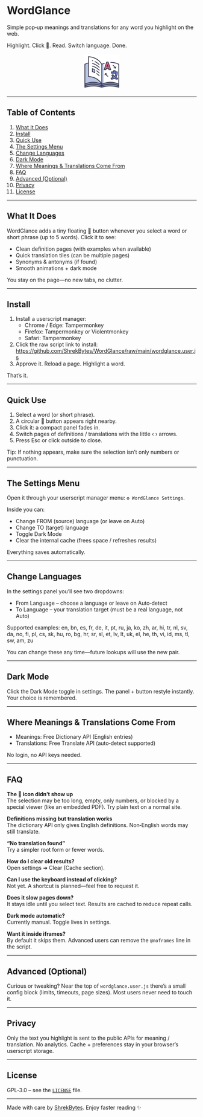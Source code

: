 # WordGlance

Simple pop‑up meanings and translations for any word you highlight on the web.

Highlight. Click 📖. Read. Switch language. Done.

<p align="center"><img src="icon.png" alt="WordGlance icon" width="96"/></p>

---

## Table of Contents
1. [What It Does](#what-it-does)
2. [Install](#install)
3. [Quick Use](#quick-use)
4. [The Settings Menu](#the-settings-menu)
5. [Change Languages](#change-languages)
6. [Dark Mode](#dark-mode)
7. [Where Meanings & Translations Come From](#where-meanings--translations-come-from)
8. [FAQ](#faq)
9. [Advanced (Optional)](#advanced-optional)
10. [Privacy](#privacy)
11. [License](#license)

---

## What It Does
WordGlance adds a tiny floating 📖 button whenever you select a word or short phrase (up to 5 words). Click it to see:
* Clean definition pages (with examples when available)
* Quick translation tiles (can be multiple pages)
* Synonyms & antonyms (if found)
* Smooth animations + dark mode

You stay on the page—no new tabs, no clutter.

---

## Install
1. Install a userscript manager:
   * Chrome / Edge: Tampermonkey
   * Firefox: Tampermonkey or Violentmonkey
   * Safari: Tampermonkey
2. Click the raw script link to install:
   https://github.com/ShrekBytes/WordGlance/raw/main/wordglance.user.js
3. Approve it. Reload a page. Highlight a word.

That’s it.

---

## Quick Use
1. Select a word (or short phrase).
2. A circular 📖 button appears right nearby.
3. Click it: a compact panel fades in.
4. Switch pages of definitions / translations with the little ‹ › arrows.
5. Press Esc or click outside to close.

Tip: If nothing appears, make sure the selection isn’t only numbers or punctuation.

---

## The Settings Menu
Open it through your userscript manager menu: `⚙️ WordGlance Settings`.

Inside you can:
* Change FROM (source) language (or leave on Auto)
* Change TO (target) language
* Toggle Dark Mode
* Clear the internal cache (frees space / refreshes results)

Everything saves automatically.

---

## Change Languages
In the settings panel you’ll see two dropdowns:
* From Language – choose a language or leave on Auto‑detect
* To Language – your translation target (must be a real language, not Auto)

Supported examples: en, bn, es, fr, de, it, pt, ru, ja, ko, zh, ar, hi, tr, nl, sv, da, no, fi, pl, cs, sk, hu, ro, bg, hr, sr, sl, et, lv, lt, uk, el, he, th, vi, id, ms, tl, sw, am, zu

You can change these any time—future lookups will use the new pair.

---

## Dark Mode
Click the Dark Mode toggle in settings. The panel + button restyle instantly. Your choice is remembered.

---

## Where Meanings & Translations Come From
* Meanings: Free Dictionary API (English entries)
* Translations: Free Translate API (auto‑detect supported)

No login, no API keys needed.

---

## FAQ
**The 📖 icon didn’t show up**  
The selection may be too long, empty, only numbers, or blocked by a special viewer (like an embedded PDF). Try plain text on a normal site.

**Definitions missing but translation works**  
The dictionary API only gives English definitions. Non‑English words may still translate.

**“No translation found”**  
Try a simpler root form or fewer words.

**How do I clear old results?**  
Open settings ➜ Clear (Cache section).

**Can I use the keyboard instead of clicking?**  
Not yet. A shortcut is planned—feel free to request it.

**Does it slow pages down?**  
It stays idle until you select text. Results are cached to reduce repeat calls.

**Dark mode automatic?**  
Currently manual. Toggle lives in settings.

**Want it inside iframes?**  
By default it skips them. Advanced users can remove the `@noframes` line in the script.

---

## Advanced (Optional)
Curious or tweaking? Near the top of `wordglance.user.js` there’s a small config block (limits, timeouts, page sizes). Most users never need to touch it.

---

## Privacy
Only the text you highlight is sent to the public APIs for meaning / translation. No analytics. Cache + preferences stay in your browser’s userscript storage.

---

## License
GPL‑3.0 – see the [`LICENSE`](LICENSE) file.

---

Made with care by [ShrekBytes](https://github.com/ShrekBytes). Enjoy faster reading ✨
